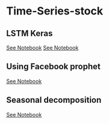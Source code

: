 # Time-Series-stock



## LSTM Keras
[See Notebook](AAPL.ipynb)
[See Notebook](forecasting%20stock%20price%20using%20keras.ipynb)


## Using Facebook prophet
[See Notebook](forecasting%20stock%20price%20using%20fbprophet.ipynb)

## Seasonal decomposition
[See Notebook](seasonal%20decomposition.ipynb)
